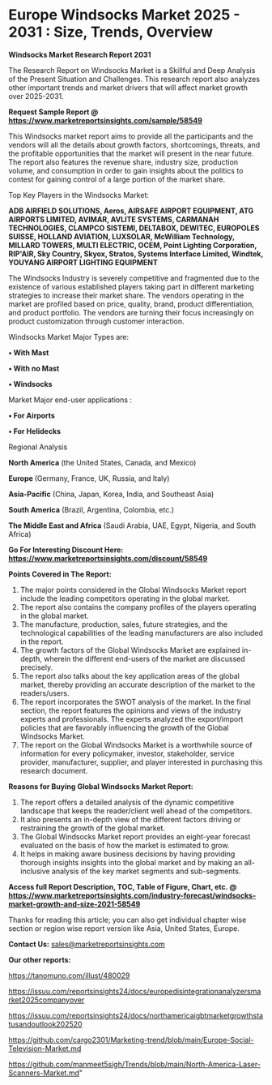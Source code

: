  # Europe Windsocks Market 2025 - 2031 : Size, Trends, Overview

<strong>Windsocks Market Research Report 2031</strong>

The Research Report on Windsocks Market is a Skillful and Deep Analysis of the Present Situation and Challenges. This research report also analyzes other important trends and market drivers that will affect market growth over 2025-2031.

<strong>Request Sample Report @ <a href=https://www.marketreportsinsights.com/sample/58549>https://www.marketreportsinsights.com/sample/58549</a></strong>

This Windsocks market report aims to provide all the participants and the vendors will all the details about growth factors, shortcomings, threats, and the profitable opportunities that the market will present in the near future. The report also features the revenue share, industry size, production volume, and consumption in order to gain insights about the politics to contest for gaining control of a large portion of the market share.

Top Key Players in the Windsocks Market:

<strong>ADB AIRFIELD SOLUTIONS, Aeros, AIRSAFE AIRPORT EQUIPMENT, ATG AIRPORTS LIMITED, AVIMAR, AVLITE SYSTEMS, CARMANAH TECHNOLOGIES, CLAMPCO SISTEMI, DELTABOX, DEWITEC, EUROPOLES SUISSE, HOLLAND AVIATION, LUXSOLAR, McWilliam Technology, MILLARD TOWERS, MULTI ELECTRIC, OCEM, Point Lighting Corporation, RIP&#39;AIR, Sky Country, Skyox, Stratos, Systems Interface Limited, Windtek, YOUYANG AIRPORT LIGHTING EQUIPMENT</strong>

The Windsocks Industry is severely competitive and fragmented due to the existence of various established players taking part in different marketing strategies to increase their market share. The vendors operating in the market are profiled based on price, quality, brand, product differentiation, and product portfolio. The vendors are turning their focus increasingly on product customization through customer interaction.

Windsocks Market Major Types are:

<strong>• With Mast

• With no Mast

• Windsocks</strong>

Market Major end-user applications :

<strong>• For Airports

• For Helidecks</strong>

Regional Analysis

</u><strong><b>North America</b></strong> (the United States, Canada, and Mexico)

<strong><b>Europe </b></strong>(Germany, France, UK, Russia, and Italy)

<strong><b>Asia-Pacific</b></strong> (China, Japan, Korea, India, and Southeast Asia)

<strong><b>South America</b></strong> (Brazil, Argentina, Colombia, etc.)

<strong><b>The Middle East and Africa</b></strong> (Saudi Arabia, UAE, Egypt, Nigeria, and South Africa)

<strong>Go For Interesting Discount Here: <a href=https://www.marketreportsinsights.com/discount/58549>https://www.marketreportsinsights.com/discount/58549</a></strong>

<strong>Points Covered in The Report:</strong>
<ol>
  <li>The major points considered in the Global Windsocks Market report include the leading competitors operating in the global market.</li>
  <li>The report also contains the company profiles of the players operating in the global market.</li>
  <li>The manufacture, production, sales, future strategies, and the technological capabilities of the leading manufacturers are also included in the report.</li>
  <li>The growth factors of the Global Windsocks Market are explained in-depth, wherein the different end-users of the market are discussed precisely.</li>
  <li>The report also talks about the key application areas of the global market, thereby providing an accurate description of the market to the readers/users.</li>
  <li>The report incorporates the SWOT analysis of the market. In the final section, the report features the opinions and views of the industry experts and professionals. The experts analyzed the export/import policies that are favorably influencing the growth of the Global Windsocks Market.</li>
  <li>The report on the Global Windsocks Market is a worthwhile source of information for every policymaker, investor, stakeholder, service provider, manufacturer, supplier, and player interested in purchasing this research document.</li>
</ol>
<strong>Reasons for Buying Global Windsocks Market Report:</strong>

<ol>
  <li>The report offers a detailed analysis of the dynamic competitive landscape that keeps the reader/client well ahead of the competitors.</li>
  <li>It also presents an in-depth view of the different factors driving or restraining the growth of the global market.</li>
  <li>The Global Windsocks Market report provides an eight-year forecast evaluated on the basis of how the market is estimated to grow.</li>
  <li>It helps in making aware business decisions by having providing thorough insights insights into the global market and by making an all-inclusive analysis of the key market segments and sub-segments.</li>
</ol>
<strong>Access full Report Description, TOC, Table of Figure, Chart, etc. @ <a href=https://www.marketreportsinsights.com/industry-forecast/windsocks-market-growth-and-size-2021-58549>https://www.marketreportsinsights.com/industry-forecast/windsocks-market-growth-and-size-2021-58549</a></strong>


Thanks for reading this article; you can also get individual chapter wise section or region wise report version like Asia, United States, Europe.

<strong>Contact Us:</strong>
sales@marketreportsinsights.com

<strong>Our other reports:</strong>

<a href=https://tanomuno.com/illust/480029>https://tanomuno.com/illust/480029</a>

<a href=https://issuu.com/reportsinsights24/docs/europedisintegrationanalyzersmarket2025companyover>https://issuu.com/reportsinsights24/docs/europedisintegrationanalyzersmarket2025companyover</a>

<a href=https://issuu.com/reportsinsights24/docs/northamericaigbtmarketgrowthstatusandoutlook202520>https://issuu.com/reportsinsights24/docs/northamericaigbtmarketgrowthstatusandoutlook202520</a>

<a href=https://github.com/cargo2301/Marketing-trend/blob/main/Europe-Social-Television-Market.md>https://github.com/cargo2301/Marketing-trend/blob/main/Europe-Social-Television-Market.md</a>

<a href=https://github.com/manmeet5sigh/Trends/blob/main/North-America-Laser-Scanners-Market.md>https://github.com/manmeet5sigh/Trends/blob/main/North-America-Laser-Scanners-Market.md</a>"
